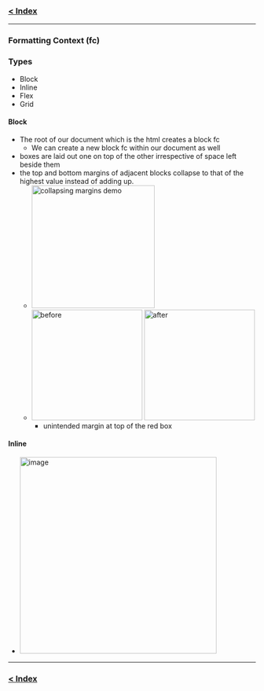 ### [< Index](https://github.com/connectkushal/cssnotes/tree/main?tab=readme-ov-file#index)
---
### Formatting Context (fc)
### Types
- Block
- Inline
- Flex
- Grid

#### Block
- The root of our document which is the html creates a block fc
  - We can create a new block fc within our document as well
- boxes are laid out one on top of the other irrespective of space left beside them
- the top and bottom margins of adjacent blocks collapse to that of the highest value instead of adding up.
  - <img height="250" alt="collapsing margins demo" src="https://github.com/user-attachments/assets/2219a264-6fbb-4bad-8469-66767f4c0564" />
  - <img height="225" alt="before" src="https://github.com/user-attachments/assets/9a70d398-5f53-48d0-939c-51959e80a7dc" />
    <img height="225" alt="after" src="https://github.com/user-attachments/assets/8f39d2ff-888a-431f-82d2-8254c3be2e30" />
  
    - unintended margin at top of the red box


#### Inline
- <img height="400" alt="image" src="https://github.com/user-attachments/assets/1c4fd280-c5fa-476e-b2ff-c0a8b51c2934" />




---

### [< Index](https://github.com/connectkushal/cssnotes/tree/main?tab=readme-ov-file#index)


